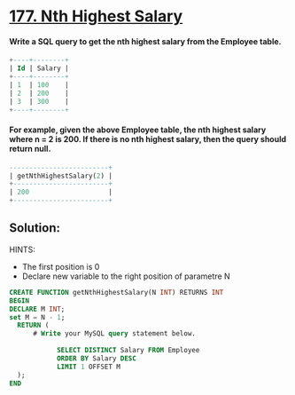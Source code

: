 # [177. Nth Highest Salary](https://leetcode.com/problems/nth-highest-salary/)

#### Write a SQL query to get the nth highest salary from the Employee table.

```sql
+----+--------+
| Id | Salary |
+----+--------+
| 1  | 100    |
| 2  | 200    |
| 3  | 300    |
+----+--------+
```
#### For example, given the above Employee table, the nth highest salary where n = 2 is 200. If there is no nth highest salary, then the query should return null.

```sql
-------------------------+
| getNthHighestSalary(2) |
+------------------------+
| 200                    |
+------------------------+
```


## Solution:

HINTS:
 - The first position is 0
 - Declare new variable to the right position of parametre N 


```sql
CREATE FUNCTION getNthHighestSalary(N INT) RETURNS INT
BEGIN
DECLARE M INT;
set M = N - 1;
  RETURN (
      # Write your MySQL query statement below.
      
            SELECT DISTINCT Salary FROM Employee
            ORDER BY Salary DESC
            LIMIT 1 OFFSET M
  );
END
```

